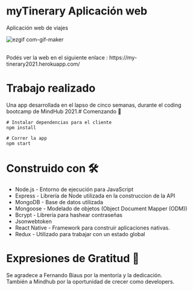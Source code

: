 # myTinerary Aplicación web 
Aplicación web de viajes <br/>

![ezgif com-gif-maker](https://user-images.githubusercontent.com/66225450/121558589-2c710000-c9ec-11eb-84e3-67c8c5c83323.gif)

<br/>
Podés ver la web en el siguiente enlace : https://my-tinerary2021.herokuapp.com/

# Trabajo realizado
Una app desarrollada en el lapso de cinco semanas, durante el coding bootcamp de MindHub 2021.# Comenzando  🚀
```
# Instalar dependencias para el cliente
npm install

# Correr la app
npm start

```
# Construido con 🛠️
- Node.js - Entorno de ejecución para JavaScript
- Express - Librería de Node utilizada en la construccion de la API
- MongoDB - Base de datos utilizada
- Mongoose - Modelado de objetos (Object Document Mapper (ODM))
- Bcrypt - Librería para hashear contraseñas
- Jsonwebtoken
- React Native - Framework para construir aplicaciones nativas.
- Redux - Utilizado para trabajar con un estado global

# Expresiones de Gratitud 🎁
Se agradece a Fernando Biaus por la mentoría y la dedicación. <br/>
También a Mindhub por la oportunidad de crecer como developers.
